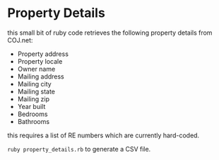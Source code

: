 # Property Details 

this small bit of ruby code retrieves the following property details from COJ.net:

* Property address
* Property locale
* Owner name
* Mailing address
* Mailing city
* Mailing state
* Mailing zip
* Year built
* Bedrooms
* Bathrooms


this requires a list of RE numbers which are currently hard-coded.

```ruby property_details.rb``` to generate a CSV file.
